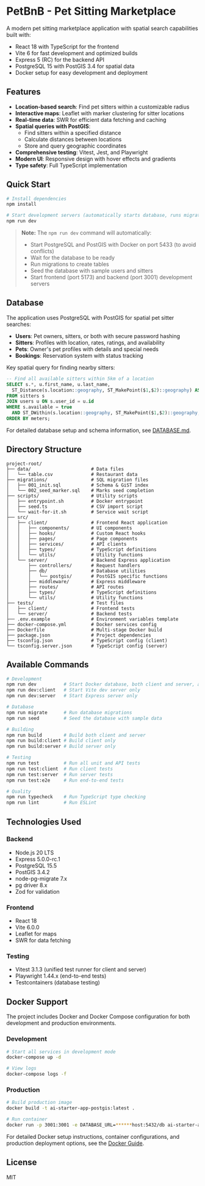 # PetBnB - Pet Sitting Marketplace

A modern pet sitting marketplace application with spatial search capabilities built with:

- React 18 with TypeScript for the frontend
- Vite 6 for fast development and optimized builds
- Express 5 (RC) for the backend API
- PostgreSQL 15 with PostGIS 3.4 for spatial data
- Docker setup for easy development and deployment

## Features

- **Location-based search**: Find pet sitters within a customizable radius
- **Interactive maps**: Leaflet with marker clustering for sitter locations
- **Real-time data**: SWR for efficient data fetching and caching
- **Spatial queries with PostGIS**:
  - Find sitters within a specified distance
  - Calculate distances between locations
  - Store and query geographic coordinates
- **Comprehensive testing**: Vitest, Jest, and Playwright
- **Modern UI**: Responsive design with hover effects and gradients
- **Type safety**: Full TypeScript implementation

## Quick Start

```bash
# Install dependencies
npm install

# Start development servers (automatically starts database, runs migrations, and seeds data)
npm run dev
```

> **Note:** The `npm run dev` command will automatically:
> - Start PostgreSQL and PostGIS with Docker on port 5433 (to avoid conflicts)
> - Wait for the database to be ready
> - Run migrations to create tables
> - Seed the database with sample users and sitters
> - Start frontend (port 5173) and backend (port 3001) development servers

## Database

The application uses PostgreSQL with PostGIS for spatial pet sitter searches:

- **Users**: Pet owners, sitters, or both with secure password hashing
- **Sitters**: Profiles with location, rates, ratings, and availability
- **Pets**: Owner's pet profiles with details and special needs
- **Bookings**: Reservation system with status tracking

Key spatial query for finding nearby sitters:

```sql
-- Find all available sitters within 5km of a location
SELECT s.*, u.first_name, u.last_name,
  ST_Distance(s.location::geography, ST_MakePoint($1,$2)::geography) AS meters
FROM sitters s
JOIN users u ON s.user_id = u.id
WHERE s.available = true 
  AND ST_DWithin(s.location::geography, ST_MakePoint($1,$2)::geography, 5000)
ORDER BY meters;
```

For detailed database setup and schema information, see [DATABASE.md](DATABASE.md).

## Directory Structure

```
project-root/
├── data/                      # Data files
│   └── table.csv              # Restaurant data
├── migrations/                # SQL migration files
│   ├── 001_init.sql           # Schema & GiST index
│   └── 002_seed_marker.sql    # Marks seed completion
├── scripts/                   # Utility scripts
│   ├── entrypoint.sh          # Docker entrypoint
│   ├── seed.ts                # CSV import script
│   └── wait-for-it.sh         # Service wait script
├── src/
│   ├── client/                # Frontend React application
│   │   ├── components/        # UI components
│   │   ├── hooks/             # Custom React hooks
│   │   ├── pages/             # Page components
│   │   ├── services/          # API clients
│   │   ├── types/             # TypeScript definitions
│   │   └── utils/             # Utility functions
│   └── server/                # Backend Express application
│       ├── controllers/       # Request handlers
│       ├── db/                # Database utilities
│       │   └── postgis/       # PostGIS specific functions
│       ├── middleware/        # Express middleware
│       ├── routes/            # API routes
│       ├── types/             # TypeScript definitions
│       └── utils/             # Utility functions
├── tests/                     # Test files
│   ├── client/                # Frontend tests
│   └── server/                # Backend tests
├── .env.example               # Environment variables template
├── docker-compose.yml         # Docker services config
├── Dockerfile                 # Multi-stage Docker build
├── package.json               # Project dependencies
├── tsconfig.json              # TypeScript config (client)
└── tsconfig.server.json       # TypeScript config (server)
```

## Available Commands

```bash
# Development
npm run dev          # Start Docker database, both client and server, and open browser
npm run dev:client   # Start Vite dev server only
npm run dev:server   # Start Express server only

# Database
npm run migrate      # Run database migrations
npm run seed         # Seed the database with sample data

# Building
npm run build        # Build both client and server
npm run build:client # Build client only
npm run build:server # Build server only

# Testing
npm run test         # Run all unit and API tests
npm run test:client  # Run client tests
npm run test:server  # Run server tests
npm run test:e2e     # Run end-to-end tests

# Quality
npm run typecheck    # Run TypeScript type checking
npm run lint         # Run ESLint
```

## Technologies Used

### Backend
- Node.js 20 LTS
- Express 5.0.0-rc.1
- PostgreSQL 15.5
- PostGIS 3.4.2
- node-pg-migrate 7.x
- pg driver 8.x
- Zod for validation

### Frontend
- React 18
- Vite 6.0.0
- Leaflet for maps
- SWR for data fetching

### Testing
- Vitest 3.1.3 (unified test runner for client and server)
- Playwright 1.44.x (end-to-end tests)
- Testcontainers (database testing)

## Docker Support

The project includes Docker and Docker Compose configuration for both development and production environments.

### Development

```bash
# Start all services in development mode
docker-compose up -d

# View logs
docker-compose logs -f
```

### Production

```bash
# Build production image
docker build -t ai-starter-app-postgis:latest .

# Run container
docker run -p 3001:3001 -e DATABASE_URL=******host:5432/db ai-starter-app-postgis:latest
```

For detailed Docker setup instructions, container configurations, and production deployment options, see the [Docker Guide](docs/docker.md).

## License

MIT
